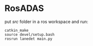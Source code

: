 # RosADAS

put *src* folder in a ros workspace and run:

```
catkin_make
source devel/setup.bash
rosrun lanedet main.py
```
